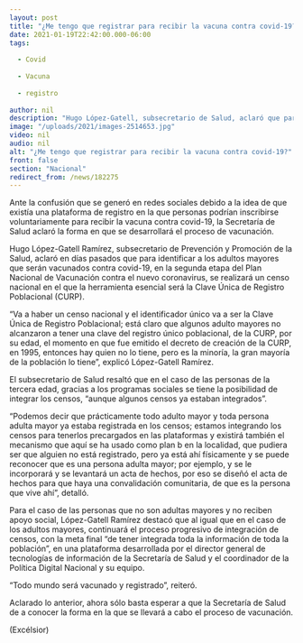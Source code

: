 ```yaml
---
layout: post
title: "¿Me tengo que registrar para recibir la vacuna contra covid-19?"
date: 2021-01-19T22:42:00.000-06:00
tags:
  
  - Covid
  
  - Vacuna
  
  - registro
  
author: nil
description: "Hugo López-Gatell, subsecretario de Salud, aclaró que para identificar a los adultos mayores que serán vacunados contra covid-19 se realizará un censo nacional"
image: "/uploads/2021/images-2514653.jpg"
video: nil
audio: nil
alt: "¿Me tengo que registrar para recibir la vacuna contra covid-19?"
front: false
section: "Nacional"
redirect_from: /news/182275
---
```


Ante la confusión que se generó en redes sociales debido a la idea de que existía una plataforma de registro en la que personas podrían inscribirse voluntariamente para recibir la vacuna contra covid-19, la Secretaría de Salud aclaró la forma en que se desarrollará el proceso de vacunación.

Hugo López-Gatell Ramírez, subsecretario de Prevención y Promoción de la Salud, aclaró en días pasados que para identificar a los adultos mayores que serán vacunados contra covid-19, en la segunda etapa del Plan Nacional de Vacunación contra el nuevo coronavirus, se realizará un censo nacional en el que la herramienta esencial será la Clave Única de Registro Poblacional (CURP).

“Va a haber un censo nacional y el identificador único va a ser la Clave Única de Registro Poblacional; está claro que algunos adulto mayores no alcanzaron a tener una clave del registro único poblacional, de la CURP, por su edad, el momento en que fue emitido el decreto de creación de la CURP, en 1995, entonces hay quien no lo tiene, pero es la minoría, la gran mayoría de la población lo tiene”, explicó López-Gatell Ramírez.

El subsecretario de Salud resaltó que en el caso de las personas de la tercera edad, gracias a los programas sociales se tiene la posibilidad de integrar los censos, “aunque algunos censos ya estaban integrados”.

“Podemos decir que prácticamente todo adulto mayor y toda persona adulta mayor ya estaba registrada en los censos; estamos integrando los censos para tenerlos precargados en las plataformas y existirá también el mecanismo que aquí se ha usado como plan b en la localidad, que pudiera ser que alguien no está registrado, pero ya está ahí físicamente y se puede reconocer que es una persona adulta mayor; por ejemplo, y se le incorporará y se levantará un acta de hechos, por eso se diseñó el acta de hechos para que haya una convalidación comunitaria, de que es la persona que vive ahí”, detalló.

Para el caso de las personas que no son adultas mayores y no reciben apoyo social, López-Gatell Ramírez destacó que al igual que en el caso de los adultos mayores, continuará el proceso progresivo de integración de censos, con la meta final “de tener integrada toda la información de toda la población”, en una plataforma desarrollada por el director general de tecnologías de información de la Secretaría de Salud y el coordinador de la Política Digital Nacional y su equipo.

“Todo mundo será vacunado y registrado”, reiteró.

Aclarado lo anterior, ahora sólo basta esperar a que la Secretaría de Salud de a conocer la forma en la que se llevará a cabo el proceso de vacunación.

(Excélsior) 